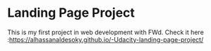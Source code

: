 # Landing Page Project

This is my first project in web development with FWd.
Check  it  here :https://alhassanaldesoky.github.io/-Udacity-landing-page-project/

